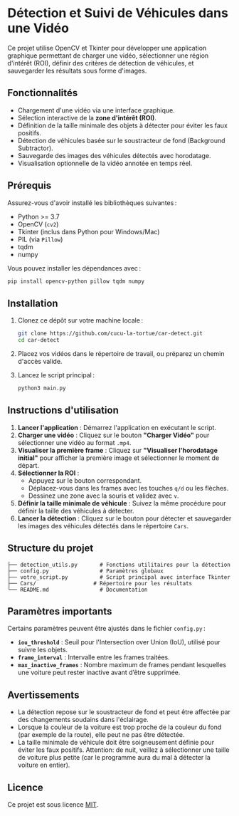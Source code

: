 # Détection et Suivi de Véhicules dans une Vidéo

Ce projet utilise OpenCV et Tkinter pour développer une application graphique permettant de charger une vidéo, sélectionner une région d'intérêt (ROI), définir des critères de détection de véhicules, et sauvegarder les résultats sous forme d'images.

## Fonctionnalités

- Chargement d'une vidéo via une interface graphique.
- Sélection interactive de la **zone d'intérêt (ROI)**.
- Définition de la taille minimale des objets à détecter pour éviter les faux positifs.
- Détection de véhicules basée sur le soustracteur de fond (Background Subtractor).
- Sauvegarde des images des véhicules détectés avec horodatage.
- Visualisation optionnelle de la vidéo annotée en temps réel.

## Prérequis

Assurez-vous d'avoir installé les bibliothèques suivantes :

- Python >= 3.7
- OpenCV (`cv2`)
- Tkinter (inclus dans Python pour Windows/Mac)
- PIL (via `Pillow`)
- tqdm
- numpy

Vous pouvez installer les dépendances avec :

```bash
pip install opencv-python pillow tqdm numpy
```

## Installation

1. Clonez ce dépôt sur votre machine locale :

   ```bash
   git clone https://github.com/cucu-la-tortue/car-detect.git
   cd car-detect
   ```

2. Placez vos vidéos dans le répertoire de travail, ou préparez un chemin d'accès valide.

3. Lancez le script principal :

   ```bash
   python3 main.py
   ```

## Instructions d'utilisation

1. **Lancer l'application** : Démarrez l'application en exécutant le script.
2. **Charger une vidéo** : Cliquez sur le bouton **"Charger Vidéo"** pour sélectionner une vidéo au format `.mp4`.
3. **Visualiser la première frame** : Cliquez sur **"Visualiser l'horodatage initial"** pour afficher la première image et sélectionner le moment de départ.
4. **Sélectionner la ROI** :
    - Appuyez sur le bouton correspondant.
    - Déplacez-vous dans les frames avec les touches `q/d` ou les flèches.
    - Dessinez une zone avec la souris et validez avec `v`.
5. **Définir la taille minimale de véhicule** : Suivez la même procédure pour définir la taille des véhicules à détecter.
6. **Lancer la détection** : Cliquez sur le bouton pour détecter et sauvegarder les images des véhicules détectés dans le répertoire `Cars`.

## Structure du projet

```
├── detection_utils.py       # Fonctions utilitaires pour la détection
├── config.py                # Paramètres globaux
├── votre_script.py          # Script principal avec interface Tkinter
├── Cars/                  # Répertoire pour les résultats
└── README.md                # Documentation
```

## Paramètres importants

Certains paramètres peuvent être ajustés dans le fichier `config.py` :

- **`iou_threshold`** : Seuil pour l'Intersection over Union (IoU), utilisé pour suivre les objets.
- **`frame_interval`** : Intervalle entre les frames traitées.
- **`max_inactive_frames`** : Nombre maximum de frames pendant lesquelles une voiture peut rester inactive avant d’être supprimée.

## Avertissements

- La détection repose sur le soustracteur de fond et peut être affectée par des changements soudains dans l'éclairage.
- Lorsque la couleur de la voiture est trop proche de la couleur du fond (par exemple de la route), elle peut ne pas être détectée.
- La taille minimale de véhicule doit être soigneusement définie pour éviter les faux positifs. Attention: de nuit, veillez à sélectionner une taille de voiture plus petite (car le programme aura du mal à détecter la voiture en entier).

## Licence

Ce projet est sous licence [MIT](LICENSE).